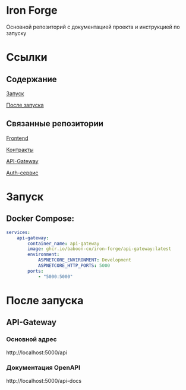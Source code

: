 # Iron Forge
Основной репозиторий с документацией проекта и инструкцией по запуску

# Ссылки
## Содержание
[Запуск](#запуск)

[После запуска](#после-запуска)

## Связанные репозитории
[Frontend](https://github.com/Baboon-Co/iron-forge-frontend)

[Контракты](https://github.com/Baboon-Co/iron-forge-contracts)

[API-Gateway](https://github.com/Baboon-Co/iron-forge-api-gateway)

[Auth-сервис](https://github.com/Baboon-Co/iron-forge-auth-service)

# Запуск
## Docker Compose:
```yaml
services:
    api-gateway:
        container_name: api-gateway
        image: ghcr.io/baboon-co/iron-forge/api-gateway:latest
        environment:
            ASPNETCORE_ENVIRONMENT: Development
            ASPNETCORE_HTTP_PORTS: 5000
        ports:
            - "5000:5000"
```

# После запуска
## API-Gateway
### Основной адрес
http://localhost:5000/api

### Документация OpenAPI
http://localhost:5000/api-docs
